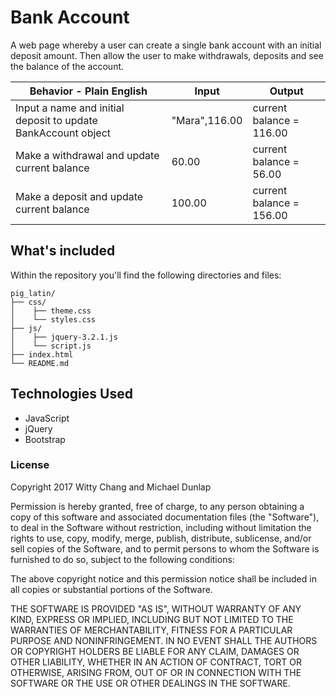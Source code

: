 # Bank Account
A web page whereby a user can create a single bank account with an initial deposit amount. Then allow the user to make withdrawals, deposits and see the balance of the account.


|Behavior - Plain English|Input|Output|
|---|---|---|
|Input a name and initial deposit to update BankAccount object|"Mara",116.00|current balance = 116.00|
|Make a withdrawal and update current balance|60.00|current balance = 56.00|
|Make a deposit and update current balance|100.00|current balance = 156.00|

## What's included
Within the repository you'll find the following directories and files:

```
pig_latin/
├── css/
│    ├── theme.css
│    └── styles.css
├── js/
│    ├── jquery-3.2.1.js
│    └── script.js
├── index.html
└── README.md
```


## Technologies Used
* JavaScript
* jQuery
* Bootstrap

### License
Copyright 2017 Witty Chang and Michael Dunlap

Permission is hereby granted, free of charge, to any person obtaining a copy of this software and associated documentation files (the "Software"), to deal in the Software without restriction, including without limitation the rights to use, copy, modify, merge, publish, distribute, sublicense, and/or sell copies of the Software, and to permit persons to whom the Software is furnished to do so, subject to the following conditions:

The above copyright notice and this permission notice shall be included in all copies or substantial portions of the Software.

THE SOFTWARE IS PROVIDED "AS IS", WITHOUT WARRANTY OF ANY KIND, EXPRESS OR IMPLIED, INCLUDING BUT NOT LIMITED TO THE WARRANTIES OF MERCHANTABILITY, FITNESS FOR A PARTICULAR PURPOSE AND NONINFRINGEMENT. IN NO EVENT SHALL THE AUTHORS OR COPYRIGHT HOLDERS BE LIABLE FOR ANY CLAIM, DAMAGES OR OTHER LIABILITY, WHETHER IN AN ACTION OF CONTRACT, TORT OR OTHERWISE, ARISING FROM, OUT OF OR IN CONNECTION WITH THE SOFTWARE OR THE USE OR OTHER DEALINGS IN THE SOFTWARE.
